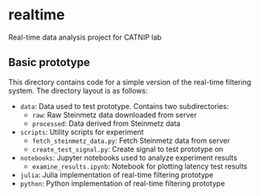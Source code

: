 # realtime

Real-time data analysis project for CATNIP lab

## Basic prototype

This directory contains code for a simple version of the real-time filtering system. The directory layout is as follows:

- `data`: Data used to test prototype. Contains two subdirectories:
    - `raw`: Raw Steinmetz data downloaded from server 
    - `processed`: Data derived from Steinmetz data
- `scripts`: Utility scripts for experiment
    - `fetch_steinmetz_data.py`: Fetch Steinmetz data from server
    - `create_test_signal.py`: Create signal to test prototype on
- `notebooks`: Jupyter notebooks used to analyze experiment results
    - `examine_results.ipynb`: Notebook for plotting latency test results
- `julia`: Julia implementation of real-time filtering prototype
- `python`: Python implementation of real-time filtering prototype
